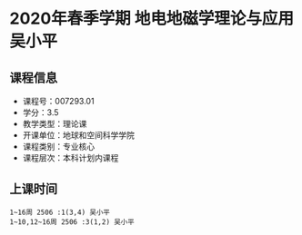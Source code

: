 # 2020年春季学期 地电地磁学理论与应用 吴小平






## 课程信息

- 课程号：007293.01
- 学分：3.5
- 教学类型：理论课
- 开课单位：地球和空间科学学院
- 课程类别：专业核心
- 课程层次：本科计划内课程

## 上课时间

```
1~16周 2506 :1(3,4) 吴小平
1~10,12~16周 2506 :3(1,2) 吴小平
```

